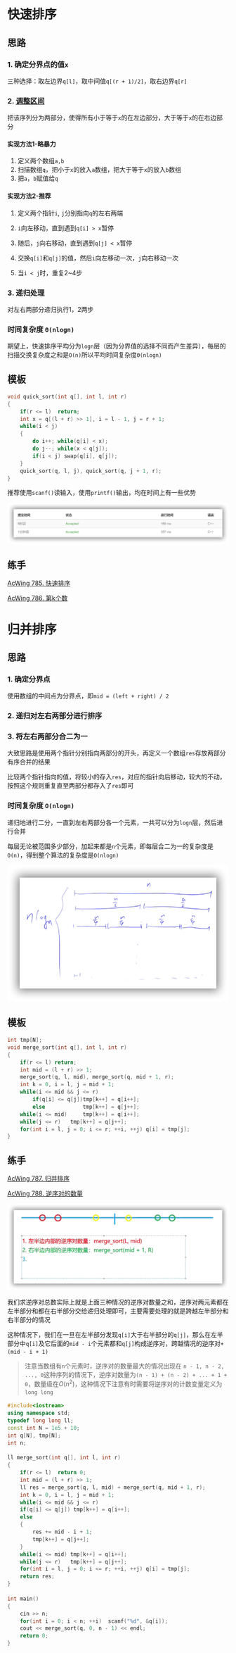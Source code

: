 # 快速排序

## 思路

### 1. 确定分界点的值`x`

三种选择：取左边界`q[l]`，取中间值`q[(r + 1)/2]`，取右边界`q[r]`

### 2. <u>调整区间</u>

把该序列分为两部分，使得所有小于等于`x`的在左边部分，大于等于`x`的在右边部分

#### 实现方法1-略暴力

1. 定义两个数组`a,b`
2. 扫描数组`q`，把小于`x`的放入`a`数组，把大于等于`x`的放入`b`数组
3. 把`a`，`b`赋值给`q`

#### 实现方法2-推荐

1. 定义两个指针`i`, `j`分别指向`q`的左右两端

2. `i`向左移动，直到遇到`q[i] > x`暂停
3. 随后，`j`向右移动，直到遇到`q[j] < x`暂停
4. 交换`q[i]`和`q[j]`的值，然后`i`向左移动一次，`j`向右移动一次
5. 当`i < j`时，重复2~4步

### 3. 递归处理

对左右两部分递归执行1，2两步

### 时间复杂度 `Θ(nlogn)`

期望上，快速排序平均分为`logn`层（因为分界值的选择不同而产生差异），每层的扫描交换复杂度之和是`O(n)`所以平均时间复杂度`Θ(nlogn)`

## 模板

```cpp
void quick_sort(int q[], int l, int r)
{
    if(r <= l)	return;
    int x = q[(l + r) >> 1], i = l - 1, j = r + 1;
    while(i < j)
    {
        do i++; while(q[i] < x);
        do j--; while(x < q[j]);
        if(i < j) swap(q[i], q[j]);
	}
    quick_sort(q, l, j), quick_sort(q, j + 1, r);
}
```

推荐使用`scanf()`读输入，使用`printf()`输出，均在时间上有一些优势

![image-20210711110357422](https://raw.githubusercontent.com/RainGiving/PictureBed/master/img1/20210711110357.png)

## 练手 

 [AcWing 785. 快速排序](https://www.acwing.com/problem/content/787/)

[AcWing 786. 第k个数](https://www.acwing.com/problem/content/788/)

# 归并排序

## 思路

### 1. 确定分界点

使用数组的中间点为分界点，即`mid = (left + right) / 2`

### 2. 递归对左右两部分进行排序

### 3. 将左右两部分合二为一

大致思路是使用两个指针分别指向两部分的开头，再定义一个数组`res`存放两部分有序合并的结果

比较两个指针指向的值，将较小的存入`res`，对应的指针向后移动，较大的不动，按照这个规则重复直至两部分都存入了`res`即可

### 时间复杂度 `O(nlogn)`

递归地进行二分，一直到左右两部分各一个元素，一共可以分为`logn`层，然后进行合并

每层无论被范围多少部分，加起来都是`n`个元素，即每层合二为一的复杂度是`O(n)`，得到整个算法的复杂度是`O(nlogn)`

![image-20210710181032496](https://raw.githubusercontent.com/RainGiving/PictureBed/master/img1/20210710181032.png)

## 模板

```cpp
int tmp[N];
void merge_sort(int q[], int l, int r)
{
    if(r <= l) return;
    int mid = (l + r) >> 1;
    merge_sort(q, l, mid), merge_sort(q, mid + 1, r);
    int k = 0, i = l, j = mid + 1;
    while(i <= mid && j <= r)
        if(q[i] <= q[j])tmp[k++] = q[i++];
        else			tmp[k++] = q[j++];
   	while(i <= mid) 	tmp[k++] = q[i++];
    while(j <= r)	tmp[k++] = q[j++];
    for(int i = l, j = 0; i <= r; ++i, ++j)	q[i] = tmp[j];
}
```

## 练手

[AcWing 787. 归并排序](https://www.acwing.com/problem/content/789/)

[AcWing 788. 逆序对的数量](https://www.acwing.com/problem/content/790/)

![image-20210710224807873](https://raw.githubusercontent.com/RainGiving/PictureBed/master/img1/20210710224807.png)

我们求逆序对总数实际上就是上面三种情况的逆序对数量之和，逆序对两元素都在左半部分和都在右半部分交给递归处理即可，主要需要处理的就是跨越左半部分和右半部分的情况

这种情况下，我们在一旦在左半部分发现`q[i]`大于右半部分的`q[j]`，那么在左半部分中`q[i]`及它后面的`mid - i`个元素都和`q[j]`构成逆序对，跨越情况的逆序对`+ (mid - i + 1)`

>
>
>注意当数组有`n`个元素时，逆序对的数量最大的情况出现在 `n - 1, n - 2, ..., 0`这种序列的情况下，逆序对数量为`(n - 1) + (n - 2) + ... + 1 + 0`，数量级在$O(n^{2})$，这种情况下注意有时需要将逆序对的计数变量定义为`long long`

```cpp
#include<iostream>
using namespace std;
typedef long long ll;
const int N = 1e5 + 10;
int q[N], tmp[N];
int n;

ll merge_sort(int q[], int l, int r)
{
    if(r <= l)  return 0;
    int mid = (l + r) >> 1;
    ll res = merge_sort(q, l, mid) + merge_sort(q, mid + 1, r);
    int k = 0, i = l, j = mid + 1;
    while(i <= mid && j <= r)
    if(q[i] <= q[j]) tmp[k++] = q[i++];
    else
    {
        res += mid - i + 1;
        tmp[k++] = q[j++];
    }
    while(i <= mid) tmp[k++] = q[i++];
    while(j <= r)   tmp[k++] = q[j++];
    for(int i = l, j = 0; i <= r; ++i, ++j) q[i] = tmp[j];
    return res;
}

int main()
{
    cin >> n;
    for(int i = 0; i < n; ++i)  scanf("%d", &q[i]);
    cout << merge_sort(q, 0, n - 1) << endl;
    return 0;
}
```



